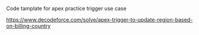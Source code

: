 Code tamplate for apex practice trigger use case 

https://www.decodeforce.com/solve/apex-trigger-to-update-region-based-on-billing-country

